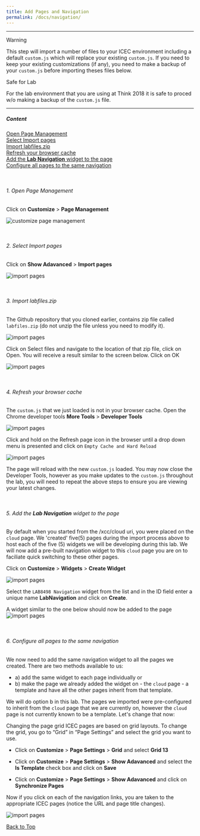 ```yaml
---
title: Add Pages and Navigation
permalink: /docs/navigation/
---
```


---
<p>
<span class="label label-warning">Warning</span>
</p>

This step will import a number of files to your ICEC environment including a default `custom.js` which will replace your existing `custom.js`. If you need to keep your existing customizations (if any), you need to make a backup of your `custom.js` before importing theses files below. 

<p>
<span class="label label-success">Safe for Lab</span>
</p>

For the lab environment that you are using at Think 2018 it is safe to proced w/o making a backup of the `custom.js` file.  

---

<a name="top"/>

##### Content    
[Open Page Management](#pagemanagement)  
[Select Import pages](#importpages)  
[Import labfiles.zip](#importlabfiles)  
[Refresh your browser cache](#browsercache)  
[Add the **Lab Navigation** widget to the page](#addwidget)  
[Configure all pages to the same navigation](#syncpages)  

<br/>

<a name="pagemanagement"/>

###### 1. Open Page Management  

Click on **Customize** > **Page Management**  

![customize page management](../images/pagemanagement.png)

<br/>
<a name="importpages"/>

###### 2. Select Import pages  
Click on **Show Adavanced** > **Import pages**

![import pages](../images/importpages.png)

<br/>
<a name="importlabfiles"/>

###### 3. Import labfiles.zip  

The Github repository that you cloned earlier, contains zip file called `labfiles.zip` (do not unzip the file unless you need to modify it).  

![import pages](../images/labfiles.png)

Click on Select files and navigate to the location of that zip file, click on Open.  You will receive a result similar to the screen below.  Click on OK

![import pages](../images/importresult.png)

<br/>
<a name="browsercache"/>

###### 4. Refresh your browser cache  

The `custom.js` that we just loaded is not in your browser cache. Open the Chrome developer tools **More Tools** > **Developer Tools**

![import pages](../images/devtools.png)

Click and hold on the Refresh page icon in the browser until a drop down menu is presented and click on `Empty Cache and Hard Reload`

![import pages](../images/clearcache.png)

The page will reload with the new `custom.js` loaded.  You may now close the Developer Tools, however as you make updates to the `custom.js` throughout the lab, you will need to repeat the above steps to ensure you are viewing your latest changes.  

<br/>
<a name="addwidget"/>

###### 5. Add the **Lab Navigation** widget to the page  

By default when you started from the /xcc/cloud uri, you were placed on the `cloud` page.  We 'created' five(5) pages during the import process above to host each of the five (5) widgets we will be developing during this lab. We will now add a pre-built navigation widget to this `cloud` page you are on to faciliate quick switching to these other pages. 

Click on **Customize** > **Widgets** > **Create Widget** 

![import pages](../images/addnavigation.png)

Select the `LAB8498 Navigation` widget from the list and in the ID field enter a unique name **LabNavigation** and click on **Create**.

A widget similar to the one below should now be added to the page
![import pages](../images/navigation.png)

<br/>
<a name="syncpages"/>

###### 6. Configure all pages to the same navigation  

We now need to add the same navigation widget to all the pages we created.  There are two methods available to us: 
* a) add the same widget to each page individually or 
* b) make the page we already added the widget on - the `cloud` page - a template and have all the other pages inherit from that template.  

We will do option b in this lab. The pages we imported were pre-configured to inherit from the `cloud` page that we are currently on, however the `cloud` page is not currently known to be a template. Let's change that now: 

Changing the page grid
ICEC pages are based on grid layouts. To change the grid, you go to “Grid” in “Page Settings” and select the grid you want to use.
- Click on **Customize** > **Page Settings** > **Grid** and select **Grid 13** 

- Click on **Customize** > **Page Settings** > **Show Adavanced** and select the **Is Template** check box and click on **Save**

- Click on **Customize** > **Page Settings** > **Show Adavanced** and click on **Synchronize Pages**

Now if you click on each of the navigation links, you are taken to the appropriate ICEC pages (notice the URL and page title changes).

![import pages](../images/navigation2.png)

[Back to Top](#top)  

